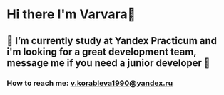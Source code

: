 # Hi there I'm Varvara👋

## 🌱  I’m currently study at Yandex Practicum and i'm looking for a great development team, message me if you need a junior developer 🌱 

### How to reach me: v.korableva1990@yandex.ru 

 

<!--
**Varvara-from-Moscow/Varvara-from-Moscow** is a ✨ _special_ ✨ repository because its `README.md` (this file) appears on your GitHub profile.

Here are some ideas to get you started:

- 🔭 I’m currently working on ...
- 🌱 I’m currently learning ...
- 👯 I’m looking to collaborate on ...
- 🤔 I’m looking for help with ...
- 💬 Ask me about ...
- 📫 How to reach me: ...
- 😄 Pronouns: ...
- ⚡ Fun fact: ...
-->
